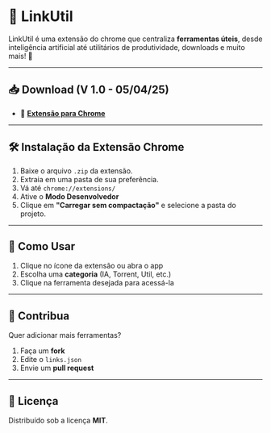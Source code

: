 # 🔗 LinkUtil 

LinkUtil é uma extensão do chrome que centraliza **ferramentas úteis**, desde inteligência artificial até utilitários de produtividade, downloads e muito mais! 🚀  

---

## 📥 Download (V 1.0 - 05/04/25)


- 🧩 [**Extensão para Chrome**](https://github.com/LeonelMiguins/linkutil/raw/refs/heads/main/dist/linkutil-chrome-extension.zip)


---

## 🛠️ Instalação da Extensão Chrome  

1. Baixe o arquivo `.zip` da extensão.
2. Extraia em uma pasta de sua preferência. 
2. Vá até `chrome://extensions/`  
3. Ative o **Modo Desenvolvedor**  
4. Clique em **"Carregar sem compactação"** e selecione a pasta do projeto.

---

## 🚀 Como Usar  

1. Clique no ícone da extensão ou abra o app  
2. Escolha uma **categoria** (IA, Torrent, Util, etc.)  
3. Clique na ferramenta desejada para acessá-la  

---

## 🤝 Contribua  

Quer adicionar mais ferramentas?  
1. Faça um **fork**  
2. Edite o `links.json`  
3. Envie um **pull request**

---

## 📜 Licença  

Distribuído sob a licença **MIT**.  
